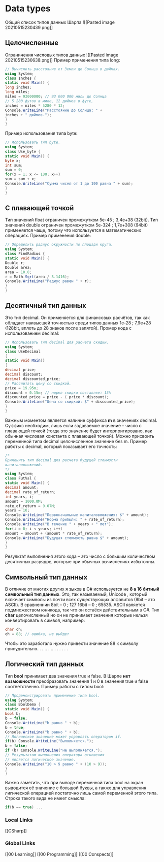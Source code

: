 # Data types 
Общий список типов данных Шарпа 
![[Pasted image 20210515230439.png]]
## Целочисленные
Ограничения числовых типов данных
![[Pasted image 20210515230638.png]]
Пример применения типа long:
```csharp
// Вычислить расстояние от Земли до Солнца в дюймах.
using System;
class Inches {
static void Main() {
long inches;
long miles;
miles = 93000000; // 93 000 000 миль до Солнца
// 5 280 футов в миле, 12 дюймов в футе,
inches = miles * 5280 * 12;
Console.WriteLine("Расстояние до Солнца: " +
inches + " дюймов.");
}
}
```
Пример использования типа byte:
```csharp
// Использовать тип byte.
using System;
class Use_byte {
static void Main() {
byte x;
int sum;
sum = 0;
for(x = 1; х <= 100; х++)
sum = sum + х;
Console.WriteLine("Сумма чисел от 1 до 100 равна " + sum);
}
}
```
## С плавающей точкой
Тип значений float ограничен промежутком 5e-45 ; 3,4e+38 (32bit).
Тип значений double ограничен промежутком 5e-324 ; 1,7e+308 (64bit) применяется чаще, потому что используется в математических операциях. 
Пример применения double:
```csharp
// Определить радиус окружности по площади круга.
using System;
class FindRadius {
static void Main() {
Double r;
Double area;
area = 10.0;
r = Math.Sqrt(area / 3.1416);
Console.WriteLine("Радиус равен " + r);
}
}
```
## Десятичный тип данных
Это тип decimal. Он применяется для финансовых расчётов, так как обладает наивысшей точностью среди типов данных 1e-28 ; 7,9e+28 (128bit, вплоть до 28 знаков после запятой). 
Промер кода с использованием decimal:
```csharp
// Использовать тип decimal для расчета скидки.
using System;
class UseDecimal 
{
static void Main() 
{
decimal price;
decimal discount;
decimal discounted_price;
// Рассчитать цену со скидкой.
price = 19.95m;
discount = 0.15m; // норма скидки составляет 15%
discounted_price = price - ( price * discount);
Console.WriteLine("Цена со скидкой: $" + discounted_price);
}
}
```
Важным моментом является наличие суффикса __m__ в значениях decimal. Суффикс необходим, лишь если задаваемое значение – число с плавающей точкой (тогда это значение будет интерпритировано, как обычная числовая константа с плавающей точкой). Можно присвоить переменной типа decimal целочисленное значение без m.
Пример работы с decimal, который показывает его точность:
```csharp
/*
Применить тип decimal для расчета будущей стоимости
капиталовложений.
*/
using System;
class FutVal {
static void Main() {
decimal amount;
decimal rate_of_return;
int years, i;
amount = 1000.0M;
rate_of_return = 0.07M;
years = 10;
Console.WriteLine("Первоначальные капиталовложения: $" + amount);
Console.WriteLine("Норма прибыли: " + rate_of_return);
Console.WriteLine("В течение " + years + " лет");
for(i = 0; i < years; i++)
amount = amount + (amount * rate_of_return);
Console.WriteLine("Будущая стоимость равна $" + amount);
}
}
```
Результат выполнения этого кода – это число с большим количеством десятичных разрядов, которые при обычных вычислениях избыточны.
## Символьный тип данных 
В отличие от многих других я зыков в C# используется не __8 а 16 битный символьный тип данных__. Это, так называемый, Unicode , который включает символы из почти всех существующих алфавитов (8bit – это ASCII).
В сравненнии 8bit – 0 ; 127 16bit – 0 ; 65535. ASCII является подмножеством юникода, так что он остаёся действительным в C#. Тип __char__ целочисленный но он не принимает значения которые нельзя конвертировать в символ, например:
```csharp
char ch;
ch = 88; // ошибка, не выйдет
```
Чтобы это заработало нужно привести значение 88 к символу принудительно.
.
.
..
.
..
.
.
.
.
.
.
## Логический тип данных 
Тип __bool__ принимает два значения true и false. В Шарпе __нет возможности__ преобразовать значения 1 и 0 в значения true и false соответственно. 
Пример работы с типом bool:
```csharp
// Продемонстрировать применение типа bool.
using System;
class BoolDemo {
static void Main() {
bool b;
b = false;
Console.WriteLine("b равно " + b);
b = true;
Console.WriteLine("b равно " + b);
// Логическое значение может управлять оператором if.
if(b) Console.WriteLine("Выполняется.");
b = false;
if (b) Console.WriteLine("He выполняется.");
// Результатом выполнения оператора отношения
// является логическое значение.
Console.WriteLine("10 > 9 равно " + (10 > 9));
}
}
```
Важно заметить, что при выводе переменной типа bool на экран выводится её значение с большой буквы, а также для управления лигической операцией лостаточно лишь самой переменной этого типа.
Cтрока такого вида не имеет смысла:
```csharp 
if(b == true) ...
```



### Local Links 
[[CSharp]]


### Global Links
[[00 Learning]]
[[00 Programming]]
[[00 Conspects]]